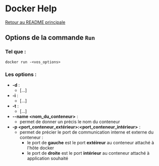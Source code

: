 # Docker Help

[Retour au README principale](../../)

## Options de la commande `Run`

### Tel que :

```
docker run -<vos_options>
```

### Les options :

- **-d** :
    - [...]
- **-i** :
    - [...]
- **-t** :
    - [...]
- **--name <nom_du_conteneur>** :
   - permet de donner un précis le nom du conteneur
 - **-p <port_conteneur_extérieur>:<port_conteneur_intérieur>** :
   - permet de précier le port de communication interne et externe du conteneur :
       - le port de **gauche** est le port **extéireur** au conteneur attaché à l'hôte docker
        - le port de **droite** est le port **intérieur** au conteneur attaché à application souhaité